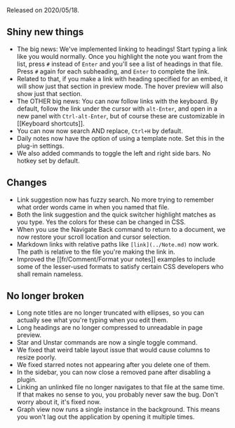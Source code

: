 Released on 2020/05/18.

## Shiny new things

-  The big news: We've implemented linking to headings! Start typing a link like you would normally. Once you highlight the note you want from the list, press `#` instead of `Enter` and you'll see a list of headings in that file. Press `#` again for each subheading, and `Enter` to complete the link.
- Related to that, if you make a link with heading specified for an embed, it will show just that section in preview mode. The hover preview will also show just that section. 
- The OTHER big news: You can now follow links with the keyboard. By default, follow the link under the cursor with `alt-Enter`, and open in a new panel with `Ctrl-alt-Enter`, but of course these are customizable in [[Keyboard shortcuts]].
- You can now now search AND replace, `Ctrl+H` by default.
- Daily notes now have the option of using a template note. Set this in the plug-in settings.
- We also added commands to toggle the left and right side bars. No hotkey set by default.


## Changes

- Link suggestion now has fuzzy search. No more trying to remember what order words came in when you named that file. 
- Both the link suggestion and the quick switcher highlight matches as you type. Yes the colors for these can be changed in CSS. 
- When you use the Navigate Back command to return to a document, we now restore your scroll location and cursor selection.
- Markdown links with relative paths like `[link](../Note.md)`  now work. The path is relative to the file you're making the link in. 
- Improved the [[fr/Comment/Format your notes]] examples to include some of the lesser-used formats to satisfy certain CSS developers who shall remain nameless. 


## No longer broken

- Long note titles are no longer truncated with ellipses, so you can actually see what you're typing when you edit them. 
- Long headings are no longer compressed to unreadable in page preview.
- Star and Unstar commands are now a single toggle command. 
- We fixed that weird table layout issue that would cause columns to resize poorly.
- We fixed starred notes not appearing after you delete one of them.
- In the sidebar, you can now close a removed pane after disabling a plugin. 
- Linking an unlinked file no longer navigates to that file at the same time. If that makes no sense to you, you probably never saw the bug. Don't worry about it, it's fixed now. 
- Graph view now runs a single instance in the background. This means you won't lag out the application by opening it multiple times. 